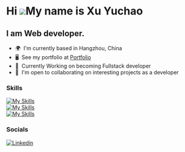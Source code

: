 Hi ![](https://user-images.githubusercontent.com/18350557/176309783-0785949b-9127-417c-8b55-ab5a4333674e.gif)My name is Xu Yuchao
========================================================================================================================================

I am Web developer.
--------------------------

*   🌍  I'm currently based in Hangzhou, China
*   🖥️  See my portfolio at <a target="_blank" rel="noreferrer" href='https://github.com/Tokunaga-X/'>Portfolio</a>
*   🧠  Currently Working on becoming Fullstack developer
*   🤝  I'm open to collaborating on interesting projects as a developer

### Skills

[![My Skills](https://skillicons.dev/icons?i=js,ts,html,css,java,react,vue)](https://skillicons.dev)  
[![My Skills](https://skillicons.dev/icons?i=react,vue,sass,tailwind)](https://skillicons.dev)  
[![My Skills](https://skillicons.dev/icons?i=git,vscode,jest)](https://skillicons.dev)  

### Socials

[![Linkedin](https://skillicons.dev/icons?i=linkedin)](https://www.linkedin.com/in/yuchao-xu24253/)
